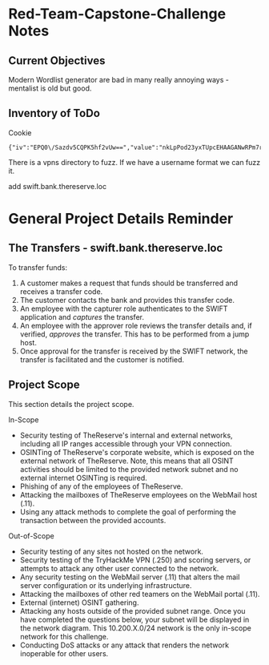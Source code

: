 # Red-Team-Capstone-Challenge Notes

## Current Objectives

Modern Wordlist generator are bad in many really annoying ways - mentalist is old but good.

## Inventory of ToDo

Cookie
```
{"iv":"EPQ0\/Sazdv5CQPK5hf2vUw==","value":"nkLpPod23yxTUpcEHAAGANwRPm7rHDfERLQWMhjDokKZnebjm7eKWnVRKR1GZQuVdBBHzoW8gda7ghcERlarWCd2OW\/eA5SCYD+r6NB1NDJFdJggDXbcO5lTIZ8J5UR2","mac":"f5edadc6779af48f790256524566d7f9c208a8997b6794a7e44c4bea439de59b"}
```      

There is a vpns directory to fuzz. If we have a username format we can fuzz it.

add swift.bank.thereserve.loc


# General Project Details Reminder


## The Transfers - swift.bank.thereserve.loc

To transfer funds:  

1.  A customer makes a request that funds should be transferred and receives a transfer code.
2.  The customer contacts the bank and provides this transfer code.  
3.  An employee with the capturer role authenticates to the SWIFT application and _captures_ the transfer.
4.  An employee with the approver role reviews the transfer details and, if verified, _approves_ the transfer. This has to be performed from a jump host.  
5.  Once approval for the transfer is received by the SWIFT network, the transfer is facilitated and the customer is notified.

## Project Scope

This section details the project scope.

In-Scope
-   Security testing of TheReserve's internal and external networks, including all IP ranges accessible through your VPN connection.
-   OSINTing of TheReserve's corporate website, which is exposed on the external network of TheReserve. Note, this means that all OSINT activities should be limited to the provided network subnet and no external internet OSINTing is required.   
-   Phishing of any of the employees of TheReserve.
-   Attacking the mailboxes of TheReserve employees on the WebMail host (.11).
-   Using any attack methods to complete the goal of performing the transaction between the provided accounts.

Out-of-Scope
-   Security testing of any sites not hosted on the network.
-   Security testing of the TryHackMe VPN (.250) and scoring servers, or attempts to attack any other user connected to the network.
-   Any security testing on the WebMail server (.11) that alters the mail server configuration or its underlying infrastructure.
-   Attacking the mailboxes of other red teamers on the WebMail portal (.11).
-   External (internet) OSINT gathering.
-   Attacking any hosts outside of the provided subnet range. Once you have completed the questions below, your subnet will be displayed in the network diagram. This 10.200.X.0/24 network is the only in-scope network for this challenge.  
-   Conducting DoS attacks or any attack that renders the network inoperable for other users.
